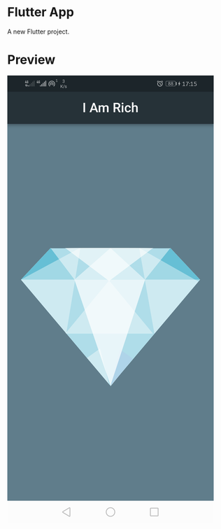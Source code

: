 # Flutter App

A new Flutter project.

# Preview
![Preview](https://github.com/MohaEttaibi/Flutter-App/blob/master/flutter_01.png)
